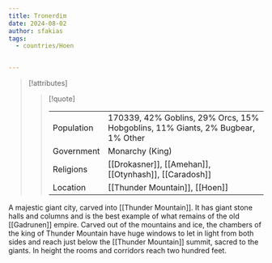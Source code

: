 ```yaml
---
title: Tronerdim
date: 2024-08-02
author: sfakias
tags:
  - countries/Hoen


---
```

> [!attributes]
> 
> > [!quote]
> >
> > | | |
> > | --- | --- |
> > | Population | 170339, 42% Goblins, 29% Orcs, 15% Hobgoblins, 11% Giants, 2% Bugbear, 1% Other |
> > | Government | Monarchy (King) |
> > | Religions | [[Drokasner]], [[Amehan]], [[Otynhash]], [[Caradosh]] |
> > | Location | [[Thunder Mountain]], [[Hoen]] |

A majestic giant city, carved into [[Thunder Mountain]]. It has giant stone halls and columns and is the best example of what remains of the old [[Gadrunen]] empire. Carved out of the mountains and ice, the chambers of the king of Thunder Mountain have huge windows to let in light from both sides and reach just below the [[Thunder Mountain]] summit, sacred to the giants. In height the rooms and corridors reach two hundred feet.